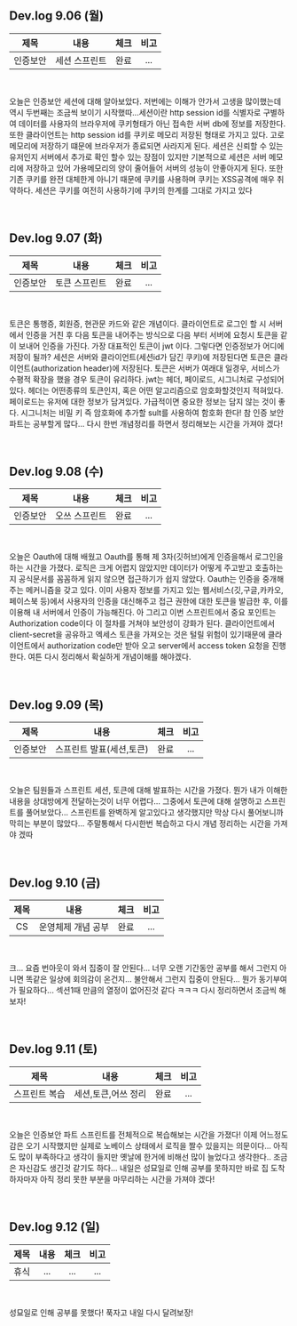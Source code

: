 ## Dev.log 9.06 (월)

  |제목|내용|체크|비고|
|:------:|:------:|:------:|:------:|
|인증보안|세션 스프린트|완료|...|

<br />

오늘은 인증보안 세션에 대해 알아보았다. 저번에는 이해가 안가서 고생을 많이했는데 역시 두번째는 조금씩 보이기 시작했따...세션이란 http session id를 식별자로 구별하여 데이터를 사용자의 브라우저에 쿠키형태가 아닌 접속한 서버 db에 정보를 저장한다. 또한 클라이언트는 http session id를 쿠키로 메모리 저장된 형태로 가지고 있다. 고로 메모리에 저장하기 떄문에 브라우저가 종료되면 사라지게 된다. 세션은 신뢰할 수 있는 유저인지 서버에서 추가로 확인 할수 있는 장점이 있지만 기본적으로 세션은 서버 메모리에 저장하고 있어 가용메모리의 양이 줄어들어 서버의 성능이 안좋아지게 된다. 또한 기존 쿠키를 완전 대체한게 아니기 때문에 쿠키를 사용하며 쿠키는 XSS공격에 매우 취약하다. 세션은 쿠키를 여전히 사용하기에 쿠키의 한계를 그대로 가지고 있다

<br />

## Dev.log 9.07 (화)

  |제목|내용|체크|비고|
|:------:|:------:|:------:|:------:|
|인증보안|토큰 스프린트|완료|...|

<br />

토큰은 통행증, 회원증, 현관문 카드와 같은 개념이다. 클라이언트로 로그인 할 시 서버에서 인증을 거친 후 다음 토큰을 내어주는 방식으로 다음 부터 서버에 요청시 토큰을 같이 보내어 인증을 가진다. 가장 대표적인 토큰이 jwt 이다. 그렇다면 인증정보가 어디에 저장이 될까? 세션은 서버와 클라이언트(세션id가 담긴 쿠키)에 저장된다면 토큰은 클라이언트(authorization header)에 저장된다. 토큰은 서버가 여래대 일경우, 서비스가 수평적 확장을 했을 경우 토큰이 유리하다. jwt는 헤더, 페이로드, 시그니처로 구성되어 있다. 헤더는 어떤종류의 토큰인지, 혹은 어떤 알고리즘으로 암호화할것인지 적혀있다. 페이로드는 유저에 대한 정보가 담겨있다. 가급적이면 중요한 정보는 담지 않는 것이 좋다. 시그니처는 비밀 키 즉 암호화에 추가할 sult를 사용하여 함호화 한다! 참 인증 보안 파트는 공부할게 많다... 다시 한번 개념정리를 하면서 정리해보는 시간을 가져야 겠다!

<br />

## Dev.log 9.08 (수)

  |제목|내용|체크|비고|
|:------:|:------:|:------:|:------:|
|인증보안|오쓰 스프린트|완료|...|

<br />

오늘은 Oauth에 대해 배웠고 Oauth를 통해 제 3자(깃허브)에게 인증을해서 로그인을 하는 시간을 가졌다. 로직은 크게 어렵지 않았지만 데이터가 어떻게 주고받고 호출하는지 공식문서를 꼼꼼하게 읽지 않으면 접근하기가 쉽지 않았다. Oauth는 인증을 중개해주는 메커니즘을 갖고 있다. 이미 사용자 정보를 가지고 있는 웹서비스(깃,구글,카카오,페이스북 등)에서 사용자의 인증을 대신해주고 접근 권한에 대한 토큰을 발급한 후, 이를 이용해 내 서버에서 인증이 가능해진다. 아 그리고 이번 스프린트에서 중요 포인트는 Authorization code이다 이 절차를 거쳐야 보안성이 강화가 된다. 클라이언트에서 client-secret을 공유하고 엑세스 토큰을 가져오는 것은 털릴 위험이 있기때문에 클라이언트에서 authorization code만 받아 오고 server에서 access token 요청을 진행한다. 여튼 다시 정리해서 확실하게 개념이해를 해야겠다.

<br />

## Dev.log 9.09 (목)

  |제목|내용|체크|비고|
|:------:|:------:|:------:|:------:|
|인증보안|스프린트 발표(세션,토큰)|완료|...|

<br />

오늘은 팀원들과 스프린트 세션, 토큰에 대해 발표하는 시간을 가졌다. 뭔가 내가 이해한 내용을 상대방에게 전달하는것이 너무 어렵다... 그중에서 토큰에 대해 설명하고 스프린트를 풀어보았다... 스프린트를 완벽하게 알고있다고 생각했지만 막상 다시 풀어보니까 막히는 부분이 많았다... 주말통해서 다시한번 복습하고 다시 개념 정리하는 시간을 가져야 겠따

<br />

## Dev.log 9.10 (금)

  |제목|내용|체크|비고|
|:------:|:------:|:------:|:------:|
|CS|운영체제 개념 공부|완료|...|

<br />

크... 요즘 번아웃이 와서 집중이 잘 안된다... 너무 오랜 기간동안 공부를 해서 그런지 아니면 똑같은 일상에 회의감이 온건지... 불안해서 그런지 집중이 안된다... 뭔가 동기부여가 필요하다... 섹션1때 만큼의 열정이 없어진것 같다 ㅋㅋㅋ 다시 정리하면서 조금씩 해보자!

<br />

## Dev.log 9.11 (토)

  |제목|내용|체크|비고|
|:------:|:------:|:------:|:------:|
|스프린트 복습|세션,토큰,어쓰 정리|완료|...|

<br />

오늘은 인증보안 파트 스프린트를 전체적으로 복습해보는 시간을 가졌다! 이제 어느정도 감은 오기 시작했지만 실제로 노베이스 상태에서 로직을 짤수 있을지는 의문이다... 아직도 많이 부족하다고 생각이 들지만 옛날에 한거에 비해선 많이 늘었다고 생각한다.. 조금은 자신감도 생긴것 같기도 하다... 내일은 성묘일로 인해 공부를 못하지만 바로 집 도착하자마자 아직 정리 못한 부분을 마무리하는 시간을 가져야 겠다!

<br />

## Dev.log 9.12 (일)

  |제목|내용|체크|비고|
|:------:|:------:|:------:|:------:|
|휴식|...|...|...|

<br />

성묘일로 인해 공부를 못했다! 푹자고 내일 다시 달려보장!